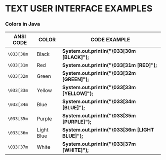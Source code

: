 # TEXT USER INTERFACE EXAMPLES

### Colors in Java

ANSI CODE|COLOR|CODE EXAMPLE
|---|---|---|
`\033[30m`|Black|**System.out.println("\033[30m [BLACK]");**
`\033[31m`|Red|**System.out.println("\033[31m [RED]");**
`\033[32m`|Green|**System.out.println("\033[32m [GREEN]");**
`\033[33m`|Yellow|**System.out.println("\033[33m [YELLOW]");**
`\033[34m`|Blue|**System.out.println("\033[34m [BLUE]");**
`\033[35m`|Purple|**System.out.println("\033[35m [PURPLE]");**
`\033[36m`|Light Blue|**System.out.println("\033[36m [LIGHT BLUE]");**
`\033[37m`|White|**System.out.println("\033[37m [WHITE]");**
